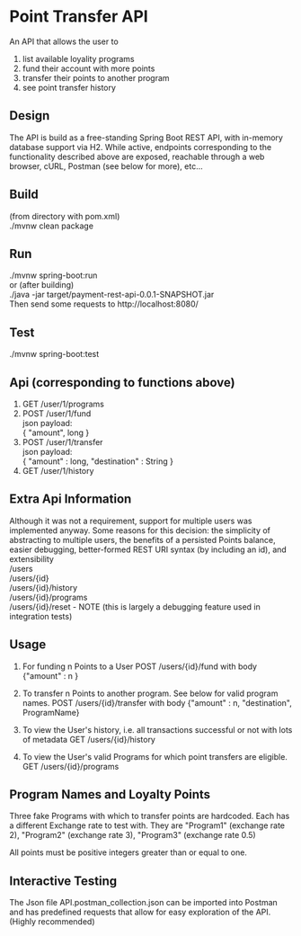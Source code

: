 # Point Transfer API
An API that allows the user to
1. list available loyality programs
2. fund their account with more points
3. transfer their points to another program
4. see point transfer history

## Design
The API is build as a free-standing Spring Boot REST API, with in-memory database support via H2.
While active, endpoints corresponding to the functionality described above are exposed, reachable through a web browser, cURL, Postman (see below for more), etc...

## Build
(from directory with pom.xml)  
./mvnw clean package

## Run
./mvnw spring-boot:run  
or (after building)  
./java -jar target/payment-rest-api-0.0.1-SNAPSHOT.jar  
Then send some requests to http://localhost:8080/

## Test
./mvnw spring-boot:test

## Api (corresponding to functions above)
1. GET /user/1/programs
2. POST /user/1/fund  
    json payload:  
        { "amount", long }
3. POST /user/1/transfer  
    json payload:  
        { "amount" : long, "destination" : String } 
4. GET /user/1/history

## Extra Api Information
Although it was not a requirement, support for multiple users was implemented anyway.
Some reasons for this decision: the simplicity of abstracting to multiple users, the benefits of a persisted Points balance, easier debugging, better-formed REST URI syntax (by including an id), and extensibility   
/users  
/users/{id}  
/users/{id}/history  
/users/{id}/programs  
/users/{id}/reset  - NOTE (this is largely a debugging feature used in integration tests)

## Usage
1. For funding n Points to a User
POST /users/{id}/fund with body
{"amount" : n }

2. To transfer n Points to another program.  See below for valid program names.
POST /users/{id}/transfer with body
{"amount" : n, "destination", ProgramName}

3. To view the User's history, i.e. all transactions successful or not with lots of metadata
GET /users/{id}/history

4. To view the User's valid Programs for which point transfers are eligible.
GET /users/{id}/programs

## Program Names and Loyalty Points
Three fake Programs with which to transfer points are hardcoded.  Each has a different Exchange rate to test with.
They are "Program1" (exchange rate 2), "Program2" (exchange rate 3), "Program3" (exchange rate 0.5)

All points must be positive integers greater than or equal to one.

## Interactive Testing
The Json file API.postman_collection.json can be imported into Postman and has predefined requests that allow for easy exploration of the API. (Highly recommended)

